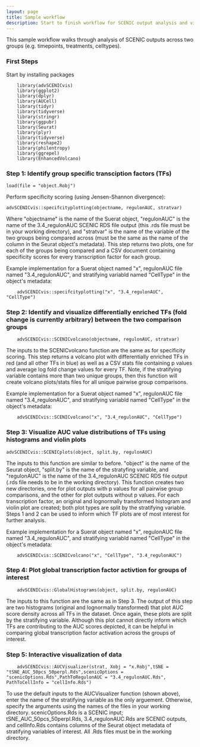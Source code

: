 ```yaml
---
layout: page
title: Sample workflow
description: Start to finish workflow for SCENIC output analysis and visualization
---
```


This sample workflow walks through analysis of SCENIC outputs across two groups (e.g. timepoints, treatments, celltypes). 

### First Steps

Start by installing packages

        library(advSCENICvis)
        library(ggplot2)
        library(dplyr)
        library(AUCell)
        library(tidyr)
        library(tidyverse)
        library(stringr)
        library(ggpubr)
        library(Seurat)
        library(plyr)
        library(tidyverse)
        library(reshape2)
        library(philentropy)
        library(ggrepel)
        library(EnhancedVolcano)

### Step 1: Identify group specific transciption factors (TFs) 

    load(file = "object.Robj")
    
Perform specificity scoring (using Jensen-Shannon divergence): 

    advSCENICvis::specifcityplotting(objectname, regulonAUC, stratvar)
    
Where "objectname" is the name of the Suerat object, "regulonAUC" is the name of the 3.4_regulonAUC SCENIC RDS file output (this .rds file must be in your working directory), and "stratvar" is the name of the variable of the two groups being compared across (must be the same as the name of the column in the Seurat object's metadata). This step returns two plots, one for each of the groups being compared and a CSV document containing specificity scores for every transcription factor for each group. 

Example implementation for a Suerat object named "x", regulonAUC file named "3.4_regulonAUC", and stratifying variabld named "CellType" in the object's metadata:

        advSCENICvis::specifcityplotting("x", "3.4_regulonAUC", "CellType")
    
### Step 2: Identify and visualize differentially enriched TFs (fold change is currently arbitrary) between the two comparison groups 

        advSCENICvis::SCENICvolcano(objectname, regulonAUC, stratvar)
    
The inputs to the SCENICvolcano function are the same as for specificity scoring. This step returns a volcano plot with differentially enriched TFs in red (and all other TFs in blue) as well as a CSV stats file containing p values and average log fold change values for every TF. Note, if the stratifying variable contains more than two unique groups, then this function will create volcano plots/stats files for all unique pairwise group comparisons. 

Example implementation for a Suerat object named "x", regulonAUC file named "3.4_regulonAUC", and stratifying variabld named "CellType" in the object's metadata:

        advSCENICvis::SCENICvolcano("x", "3.4_regulonAUC", "CellType")

### Step 3: Visualize AUC value distributions of TFs using histograms and violin plots

    advSCENICvis::SCENICplots(object, split.by, regulonAUC)

The inputs to this function are similar to before. "object" is the name of the Seurat object, "split.by" is the name of the stratyfing variable, and "regulonAUC" is the name of the 3.4_regulonAUC SCENIC RDS file output (.rds file needs to be in the working directory). This function creates two new directories, one for plot outputs with p values for all pairwise group comparisons, and the other for plot outputs without p values. For each transcription factor, an original and lognormally transformed histogram and violin plot are created; both plot types are split by the stratifying variable. Steps 1 and 2 can be used to inform which TF plots are of most interest for further analysis. 

Example implementation for a Suerat object named "x", regulonAUC file named "3.4_regulonAUC", and stratifying variabld named "CellType" in the object's metadata:

        advSCENICvis::SCENICvolcano("x", "CellType", "3.4_regulonAUC")

### Step 4: Plot global transcription factor activtion for groups of interest

        advSCENICvis::GlobalHistograms(object, split.by, regulonAUC)
       
The inputs to this function are the same as in Step 3. The output of this step are two histograms (original and lognormally transformed) that plot AUC score density across all TFs in the dataset. Once again, these plots are split by the stratifying variable. Although this plot cannot directly inform which TFs are contributing to the AUC scores depicted, it can be helpful in comparing global transcription factor activation across the groups of interest. 

### Step 5: Interactive visualization of data

        advSCENICvis::AUCVisualizer(strat, Xobj = "x.Robj",tSNE = "tSNE_AUC_50pcs_50perpl.Rds",scenicOptions = "scenicOptions.Rds",PathToRegulonAUC = "3.4_regulonAUC.Rds",      PathToCellInfo = "cellInfo.Rds")
        
To use the default inputs to the AUCVisualizer function (shown above), enter the name of the stratifying variable as the only arguement. Otherwise, specify the arguments using the names of the files in your working directory. scenicOptions.Rds is a SCENIC input; tSNE_AUC_50pcs_50perpl.Rds, 3.4_regulonAUC.Rds are SCENIC outputs, and cellInfo.Rds contains columns of the Seurat object metadata of stratifying variables of interest. All .Rds files must be in the working directory. 
